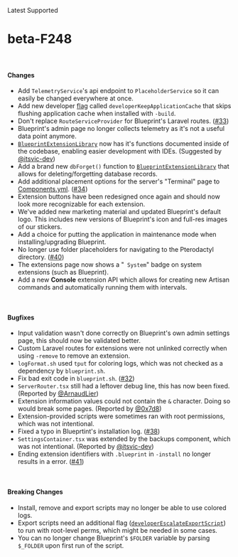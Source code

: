 <span class="badge bg-success-subtle border border-success-subtle text-success-emphasis rounded-pill"><i class="bi bi-check-lg"></i> Latest</span>
<span class="badge bg-primary-subtle border border-primary-subtle text-primary-emphasis rounded-pill"><i class="bi bi-hash"></i> Supported</span>
# beta-F248
<br/>

#### Changes
- Add `TelemetryService`'s api endpoint to `PlaceholderService` so it can easily be changed everywhere at once.
- Add new developer [flag](?page=documentation/flags) called `developerKeepApplicationCache` that skips flushing application cache when installed with `-build`.
- Don't replace `RouteServiceProvider` for Blueprint's Laravel routes. ([#33](https://github.com/BlueprintFramework/framework/pull/33))
- Blueprint's admin page no longer collects telemetry as it's not a useful data point anymore.
- [`BlueprintExtensionLibrary`](?page=documentation/$blueprint) now has it's functions documented inside of the codebase, enabling easier development with IDEs. (Suggested by [@itsvic-dev](https://github.com/itsvic-dev/))
- Add a brand new `dbForget()` function to [`BlueprintExtensionLibrary`](?page=documentation/$blueprint) that allows for deleting/forgetting database records.
- Add additional placement options for the server's "Terminal" page to [Components.yml](?page=documentation/componentsyml). ([#34](https://github.com/BlueprintFramework/framework/pull/34))
- Extension buttons have been redesigned once again and should now look more recognizable for each extension.
- We've added new marketing material and updated Blueprint's default logo. This includes new versions of Blueprint's icon and full-res images of our stickers.
- Add a choice for putting the application in maintenance mode when installing/upgrading Blueprint.
- No longer use folder placeholders for navigating to the Pterodactyl directory. ([#40](https://github.com/BlueprintFramework/framework/pull/40))
- The extensions page now shows a "<code><icon name="gear-fill"></icon> System</code>" badge on system extensions (such as Blueprint).
- Add a new **Console** extension API which allows for creating new Artisan commands and automatically running them with intervals.

<br/>

#### Bugfixes
- Input validation wasn't done correctly on Blueprint's own admin settings page, this should now be validated better.
- Custom Laravel routes for extensions were not unlinked correctly when using `-remove` to remove an extension.
- `logFormat.sh` used `tput` for coloring logs, which was not checked as a dependency by `blueprint.sh`.
- Fix bad exit code in `blueprint.sh`. ([#32](https://github.com/BlueprintFramework/framework/pull/32))
- `ServerRouter.tsx` still had a leftover debug line, this has now been fixed. (Reported by [@ArnaudLier](https://github.com/ArnaudLier))
- Extension information values could not contain the `&` character. Doing so would break some pages. (Reported by [@0x7d8](https://github.com/0x7d8))
- Extension-provided scripts were sometimes ran with root permissions, which was not intentional.
- Fixed a typo in Blueprtint's installation log. ([#38](https://github.com/BlueprintFramework/framework/pull/38))
- `SettingsContainer.tsx` was extended by the backups component, which was not intentional. (Reported by [@itsvic-dev](https://github.com/itsvic-dev/))
- Ending extension identifiers with `.blueprint` in `-install` no longer results in a error. ([#41](https://github.com/BlueprintFramework/framework/pull/41))

<br/>

#### Breaking Changes
- Install, remove and export scripts may no longer be able to use colored logs.
- Export scripts need an additional flag ([`developerEscalateExportScript`](?page=documentation/flags)) to run with root-level perms, which might be needed in some cases.
- You can no longer change Blueprint's `$FOLDER` variable by parsing `$_FOLDER` upon first run of the script.